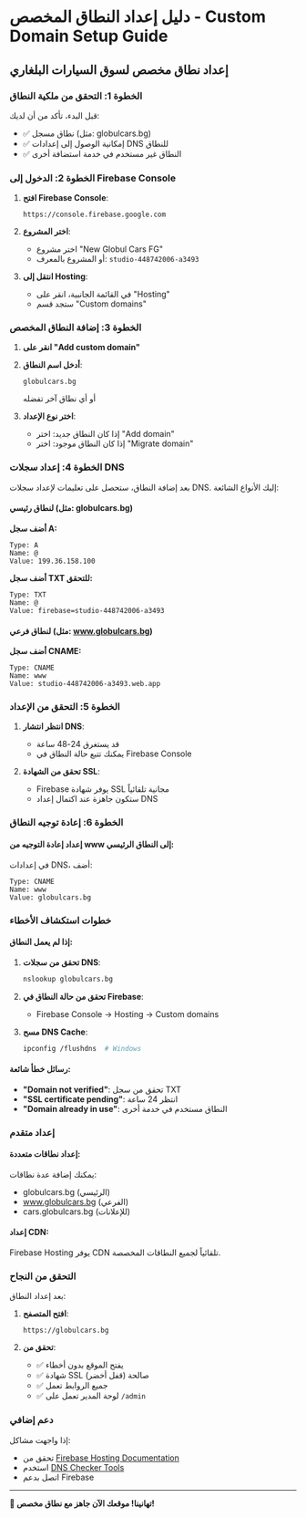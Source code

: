 # دليل إعداد النطاق المخصص - Custom Domain Setup Guide

## إعداد نطاق مخصص لسوق السيارات البلغاري

### الخطوة 1: التحقق من ملكية النطاق
قبل البدء، تأكد من أن لديك:
- ✅ نطاق مسجل (مثل: globulcars.bg)
- ✅ إمكانية الوصول إلى إعدادات DNS للنطاق
- ✅ النطاق غير مستخدم في خدمة استضافة أخرى

### الخطوة 2: الدخول إلى Firebase Console

1. **افتح Firebase Console**:
   ```
   https://console.firebase.google.com
   ```

2. **اختر المشروع**:
   - اختر مشروع "New Globul Cars FG"
   - أو المشروع بالمعرف: `studio-448742006-a3493`

3. **انتقل إلى Hosting**:
   - في القائمة الجانبية، انقر على "Hosting"
   - ستجد قسم "Custom domains"

### الخطوة 3: إضافة النطاق المخصص

1. **انقر على "Add custom domain"**
2. **أدخل اسم النطاق**:
   ```
   globulcars.bg
   ```
   أو أي نطاق آخر تفضله

3. **اختر نوع الإعداد**:
   - إذا كان النطاق جديد: اختر "Add domain"
   - إذا كان النطاق موجود: اختر "Migrate domain"

### الخطوة 4: إعداد سجلات DNS

بعد إضافة النطاق، ستحصل على تعليمات لإعداد سجلات DNS. إليك الأنواع الشائعة:

#### لنطاق رئيسي (مثل: globulcars.bg)

**أضف سجل A:**
```
Type: A
Name: @
Value: 199.36.158.100
```

**أضف سجل TXT للتحقق:**
```
Type: TXT
Name: @
Value: firebase=studio-448742006-a3493
```

#### لنطاق فرعي (مثل: www.globulcars.bg)

**أضف سجل CNAME:**
```
Type: CNAME
Name: www
Value: studio-448742006-a3493.web.app
```

### الخطوة 5: التحقق من الإعداد

1. **انتظر انتشار DNS**:
   - قد يستغرق 24-48 ساعة
   - يمكنك تتبع حالة النطاق في Firebase Console

2. **تحقق من الشهادة SSL**:
   - Firebase يوفر شهادة SSL مجانية تلقائياً
   - ستكون جاهزة عند اكتمال إعداد DNS

### الخطوة 6: إعادة توجيه النطاق

#### إعداد إعادة التوجيه من www إلى النطاق الرئيسي:

في إعدادات DNS، أضف:
```
Type: CNAME
Name: www
Value: globulcars.bg
```

### خطوات استكشاف الأخطاء

#### إذا لم يعمل النطاق:

1. **تحقق من سجلات DNS**:
   ```bash
   nslookup globulcars.bg
   ```

2. **تحقق من حالة النطاق في Firebase**:
   - Firebase Console → Hosting → Custom domains

3. **مسح DNS Cache**:
   ```bash
   ipconfig /flushdns  # Windows
   ```

#### رسائل خطأ شائعة:

- **"Domain not verified"**: تحقق من سجل TXT
- **"SSL certificate pending"**: انتظر 24 ساعة
- **"Domain already in use"**: النطاق مستخدم في خدمة أخرى

### إعداد متقدم

#### إعداد نطاقات متعددة:
يمكنك إضافة عدة نطاقات:
- globulcars.bg (الرئيسي)
- www.globulcars.bg (الفرعي)
- cars.globulcars.bg (للإعلانات)

#### إعداد CDN:
Firebase Hosting يوفر CDN تلقائياً لجميع النطاقات المخصصة.

### التحقق من النجاح

بعد إعداد النطاق:

1. **افتح المتصفح**:
   ```
   https://globulcars.bg
   ```

2. **تحقق من**:
   - ✅ يفتح الموقع بدون أخطاء
   - ✅ شهادة SSL صالحة (قفل أخضر)
   - ✅ جميع الروابط تعمل
   - ✅ لوحة المدير تعمل على `/admin`

### دعم إضافي

إذا واجهت مشاكل:
- تحقق من [Firebase Hosting Documentation](https://firebase.google.com/docs/hosting/custom-domain)
- استخدم [DNS Checker Tools](https://dnschecker.org)
- اتصل بدعم Firebase

---

**🎉 تهانينا! موقعك الآن جاهز مع نطاق مخصص!**
